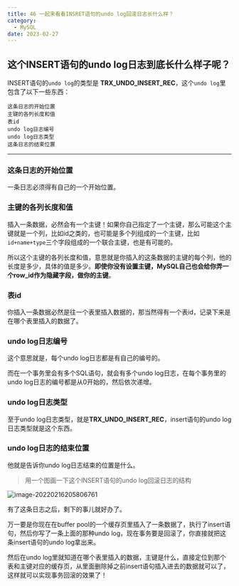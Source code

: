 ```yaml
---
title: 46 一起来看看INSRET语句的undo log回滚日志长什么样？
category:
  - MySQL
date: 2023-02-27
---
```


<!-- more -->


## 这个INSERT语句的undo log日志到底长什么样子呢？

INSERT语句的`undo log`的类型是 **TRX_UNDO_INSERT_REC**，这个`undo log`里包含了以下一些东西：

```
这条日志的开始位置
主键的各列长度和值
表id
undo log日志编号
undo log日志类型
这条日志的结束位置
```

---

### 这条日志的开始位置

一条日志必须得有自己的一个开始位置。

### 主键的各列长度和值

插入一条数据，必然会有一个主键！如果你自己指定了一个主键，那么可能这个主键就是一个列，比如id之类的，也可能是多个列组成的一个主键，比如`id+name+type`三个字段组成的一个联合主键，也是有可能的。

所以这个主键的各列长度和值，意思就是你插入的这条数据的主键的每个列，他的长度是多少，具体的值是多少。**即使你没有设置主键，MySQL自己也会给你弄一个row_id作为隐藏字段，做你的主键**。

### 表id

你插入一条数据必然是往一个表里插入数据的，那当然得有一个表id，记录下来是在哪个表里插入的数据了。

### undo log日志编号

这个意思就是，每个undo log日志都是有自己的编号的。

而在一个事务里会有多个SQL语句，就会有多个undo log日志，在每个事务里的undo log日志的编号都是从0开始的，然后依次递增。

### undo log日志类型

至于undo log日志类型，就是**TRX_UNDO_INSERT_REC**，insert语句的undo log日志类型就是这个东西。

### undo log日志的结束位置

他就是告诉你undo log日志结束的位置是什么。

> 用一个图画一下这个INSERT语句的undo log回滚日志的结构

![image-20220216205806761](https://studyimages.oss-cn-beijing.aliyuncs.com/img/mysql/34-63/202210201139040.png)

有了这条日志之后，剩下的事儿就好办了。

万一要是你现在在buffer pool的一个缓存页里插入了一条数据了，执行了insert语句，然后你写了一条上面的那种undo log，现在事务要是回滚了，你直接就把这条insert语句的undo log拿出来。

然后在undo log里就知道在哪个表里插入的数据，主键是什么，直接定位到那个表和主键对应的缓存页，从里面删除掉之前insert语句插入进去的数据就可以了，这样就可以实现事务回滚的效果了！
